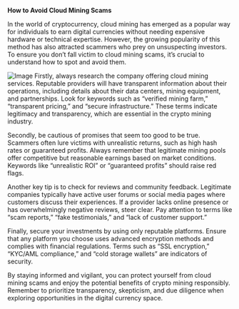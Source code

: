 **How to Avoid Cloud Mining Scams**

In the world of cryptocurrency, cloud mining has emerged as a popular way for individuals to earn digital currencies without needing expensive hardware or technical expertise. However, the growing popularity of this method has also attracted scammers who prey on unsuspecting investors. To ensure you don’t fall victim to cloud mining scams, it’s crucial to understand how to spot and avoid them.


![Image](https://github.com/user-attachments/assets/31692037-0104-4703-abd1-696b6a7dd41b)
Firstly, always research the company offering cloud mining services. Reputable providers will have transparent information about their operations, including details about their data centers, mining equipment, and partnerships. Look for keywords such as “verified mining farm,” “transparent pricing,” and “secure infrastructure.” These terms indicate legitimacy and transparency, which are essential in the crypto mining industry.

Secondly, be cautious of promises that seem too good to be true. Scammers often lure victims with unrealistic returns, such as high hash rates or guaranteed profits. Always remember that legitimate mining pools offer competitive but reasonable earnings based on market conditions. Keywords like “unrealistic ROI” or “guaranteed profits” should raise red flags.

Another key tip is to check for reviews and community feedback. Legitimate companies typically have active user forums or social media pages where customers discuss their experiences. If a provider lacks online presence or has overwhelmingly negative reviews, steer clear. Pay attention to terms like “scam reports,” “fake testimonials,” and “lack of customer support.”

Finally, secure your investments by using only reputable platforms. Ensure that any platform you choose uses advanced encryption methods and complies with financial regulations. Terms such as “SSL encryption,” “KYC/AML compliance,” and “cold storage wallets” are indicators of security.

By staying informed and vigilant, you can protect yourself from cloud mining scams and enjoy the potential benefits of crypto mining responsibly. Remember to prioritize transparency, skepticism, and due diligence when exploring opportunities in the digital currency space.